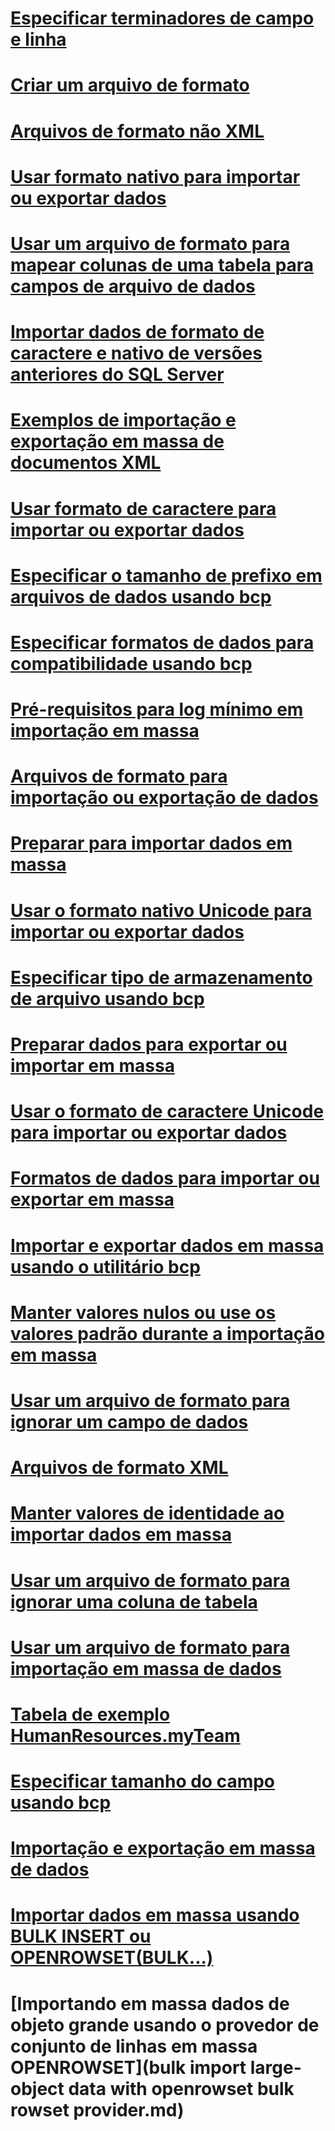 # [Especificar terminadores de campo e linha](specify-field-and-row-terminators-sql-server.md)
# [Criar um arquivo de formato](create-a-format-file-sql-server.md)
# [Arquivos de formato não XML](non-xml-format-files-sql-server.md)
# [Usar formato nativo para importar ou exportar dados](use-native-format-to-import-or-export-data-sql-server.md)
# [Usar um arquivo de formato para mapear colunas de uma tabela para campos de arquivo de dados](use-a-format-file-to-map-table-columns-to-data-file-fields-sql-server.md)
# [Importar dados de formato de caractere e nativo de versões anteriores do SQL Server](import-native-and-character-format-data-from-earlier-versions-of-sql-server.md)
# [Exemplos de importação e exportação em massa de documentos XML](examples-of-bulk-import-and-export-of-xml-documents-sql-server.md)
# [Usar formato de caractere para importar ou exportar dados](use-character-format-to-import-or-export-data-sql-server.md)
# [Especificar o tamanho de prefixo em arquivos de dados usando bcp](specify-prefix-length-in-data-files-by-using-bcp-sql-server.md)
# [Especificar formatos de dados para compatibilidade usando bcp](specify-data-formats-for-compatibility-when-using-bcp-sql-server.md)
# [Pré-requisitos para log mínimo em importação em massa](prerequisites-for-minimal-logging-in-bulk-import.md)
# [Arquivos de formato para importação ou exportação de dados](format-files-for-importing-or-exporting-data-sql-server.md)
# [Preparar para importar dados em massa](prepare-to-bulk-import-data-sql-server.md)
# [Usar o formato nativo Unicode para importar ou exportar dados](use-unicode-native-format-to-import-or-export-data-sql-server.md)
# [Especificar tipo de armazenamento de arquivo usando bcp](specify-file-storage-type-by-using-bcp-sql-server.md)
# [Preparar dados para exportar ou importar em massa](prepare-data-for-bulk-export-or-import-sql-server.md)
# [Usar o formato de caractere Unicode para importar ou exportar dados](use-unicode-character-format-to-import-or-export-data-sql-server.md)
# [Formatos de dados para importar ou exportar em massa](data-formats-for-bulk-import-or-bulk-export-sql-server.md)
# [Importar e exportar dados em massa usando o utilitário bcp](import-and-export-bulk-data-by-using-the-bcp-utility-sql-server.md)
# [Manter valores nulos ou use os valores padrão durante a importação em massa](keep-nulls-or-use-default-values-during-bulk-import-sql-server.md)
# [Usar um arquivo de formato para ignorar um campo de dados](use-a-format-file-to-skip-a-data-field-sql-server.md)
# [Arquivos de formato XML](xml-format-files-sql-server.md)
# [Manter valores de identidade ao importar dados em massa](keep-identity-values-when-bulk-importing-data-sql-server.md)
# [Usar um arquivo de formato para ignorar uma coluna de tabela](use-a-format-file-to-skip-a-table-column-sql-server.md)
# [Usar um arquivo de formato para importação em massa de dados](use-a-format-file-to-bulk-import-data-sql-server.md)
# [Tabela de exemplo HumanResources.myTeam](humanresources-myteam-sample-table-sql-server.md)
# [Especificar tamanho do campo usando bcp](specify-field-length-by-using-bcp-sql-server.md)
# [Importação e exportação em massa de dados](bulk-import-and-export-of-data-sql-server.md)
# [Importar dados em massa usando BULK INSERT ou OPENROWSET(BULK...)](import-bulk-data-by-using-bulk-insert-or-openrowset-bulk-sql-server.md)
# [Importando em massa dados de objeto grande usando o provedor de conjunto de linhas em massa OPENROWSET](bulk import large-object data with openrowset bulk rowset provider.md)

